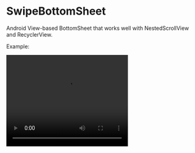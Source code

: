 # SwipeBottomSheet

Android View-based BottomSheet that works well with NestedScrollView and RecyclerView.

Example:

<video width="320" height="240" controls>
  <source src="https://raw.githubusercontent.com/Andrew0000/SwipeBottomSheet/master/files/SwipeBottomSheet_example.mp4" type="video/mp4">
</video>
